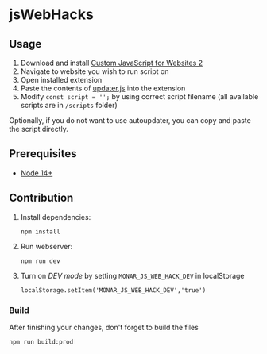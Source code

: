 # jsWebHacks

## Usage
1. Download and install [Custom JavaScript for Websites 2](https://chrome.google.com/webstore/detail/custom-javascript-for-web/ddbjnfjiigjmcpcpkmhogomapikjbjdk?hl=en)
2. Navigate to website you wish to run script on
3. Open installed extension
4. Paste the contents of [updater.js](https://raw.githubusercontent.com/qmOnArq/jsWebHacks/master/updater.js) into the extension
5. Modify `const script = '';` by using correct script filename (all available scripts are in `/scripts` folder)

Optionally, if you do not want to use autoupdater, you can copy and paste the script directly.

## Prerequisites
- [Node 14+](https://nodejs.org)

## Contribution

1. Install dependencies:
    ```
    npm install
    ```

1. Run webserver:

    ```
    npm run dev
    ```
   
1. Turn on *DEV mode* by setting `MONAR_JS_WEB_HACK_DEV` in localStorage
   ```
   localStorage.setItem('MONAR_JS_WEB_HACK_DEV','true')
   ```

### Build

After finishing your changes, don't forget to build the files  

   ```
   npm run build:prod
   ```   
